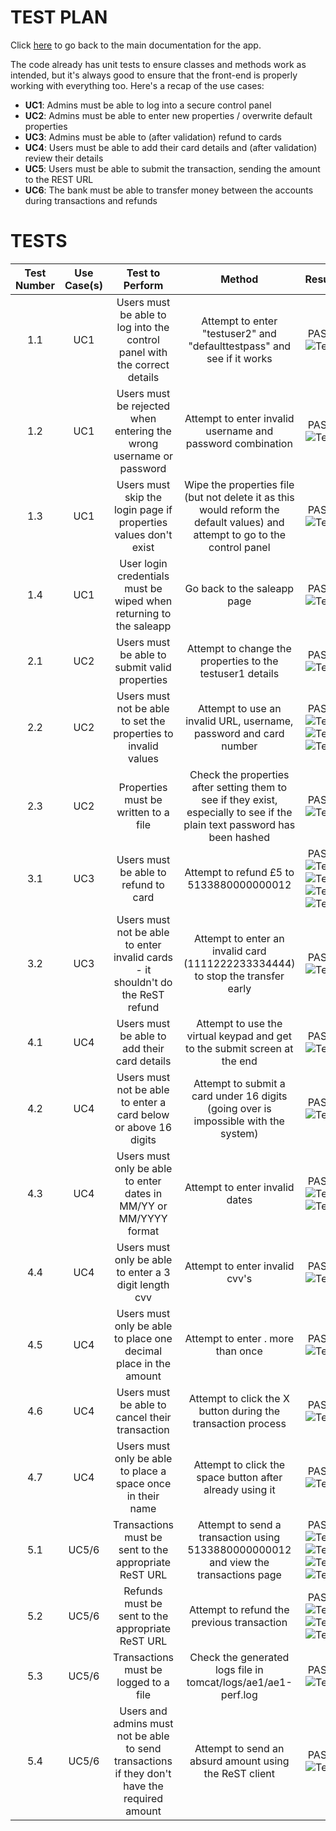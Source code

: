 # TEST PLAN

Click [here](https://github.com/WT000/COM528AE1/blob/main/ae1/documentation/appDesign.md) to go back to the main documentation for the app.

The code already has unit tests to ensure classes and methods work as intended, but it's always good to ensure that the front-end is properly working with everything too. Here's a recap of the use cases:
- **UC1**: Admins must be able to log into a secure control panel
- **UC2**: Admins must be able to enter new properties / overwrite default properties
- **UC3**: Admins must be able to (after validation) refund to cards
- **UC4**: Users must be able to add their card details and (after validation) review their details
- **UC5**: Users must be able to submit the transaction, sending the amount to the REST URL
- **UC6**: The bank must be able to transfer money between the accounts during transactions and refunds

# TESTS

**Test Number**|**Use Case(s)**|**Test to Perform**|**Method**|**Result**
:-----:|:-----:|:-----:|:-----:|:-----:
1.1|UC1|Users must be able to log into the control panel with the correct details|Attempt to enter "testuser2" and "defaulttestpass" and see if it works|PASS ![Test](https://github.com/WT000/GROUPA5AE1/blob/main/ae1/documentation/images/1.1.PNG)
1.2|UC1|Users must be rejected when entering the wrong username or password|Attempt to enter invalid username and password combination|PASS ![Test](https://github.com/WT000/GROUPA5AE1/blob/main/ae1/documentation/images/1.2.PNG)
1.3|UC1|Users must skip the login page if properties values don't exist|Wipe the properties file (but not delete it as this would reform the default values) and attempt to go to the control panel|PASS ![Test](https://github.com/WT000/GROUPA5AE1/blob/main/ae1/documentation/images/1.3.PNG)
1.4|UC1|User login credentials must be wiped when returning to the saleapp|Go back to the saleapp page|PASS ![Test](https://github.com/WT000/GROUPA5AE1/blob/main/ae1/documentation/images/1.4.PNG)
2.1|UC2|Users must be able to submit valid properties|Attempt to change the properties to the testuser1 details|PASS ![Test](https://github.com/WT000/GROUPA5AE1/blob/main/ae1/documentation/images/2.1.PNG)
2.2|UC2|Users must not be able to set the properties to invalid values|Attempt to use an invalid URL, username, password and card number|PASS ![Test](https://github.com/WT000/GROUPA5AE1/blob/main/ae1/documentation/images/2.2A.PNG) ![Test](https://github.com/WT000/GROUPA5AE1/blob/main/ae1/documentation/images/2.2B.PNG) ![Test](https://github.com/WT000/GROUPA5AE1/blob/main/ae1/documentation/images/2.2C.PNG)
2.3|UC2|Properties must be written to a file|Check the properties after setting them to see if they exist, especially to see if the plain text password has been hashed|PASS ![Test](https://github.com/WT000/GROUPA5AE1/blob/main/ae1/documentation/images/2.3.PNG)
3.1|UC3|Users must be able to refund to card|Attempt to refund £5 to 5133880000000012|PASS ![Test](https://github.com/WT000/GROUPA5AE1/blob/main/ae1/documentation/images/3.1A.PNG) ![Test](https://github.com/WT000/GROUPA5AE1/blob/main/ae1/documentation/images/3.1B.PNG) ![Test](https://github.com/WT000/GROUPA5AE1/blob/main/ae1/documentation/images/3.1C.PNG) ![Test](https://github.com/WT000/GROUPA5AE1/blob/main/ae1/documentation/images/3.1D.PNG)
3.2|UC3|Users must not be able to enter invalid cards - it shouldn't do the ReST refund|Attempt to enter an invalid card (1111222233334444) to stop the transfer early|PASS ![Test](https://github.com/WT000/GROUPA5AE1/blob/main/ae1/documentation/images/3.2.PNG)
4.1|UC4|Users must be able to add their card details|Attempt to use the virtual keypad and get to the submit screen at the end|PASS ![Test](https://github.com/WT000/GROUPA5AE1/blob/main/ae1/documentation/images/4.1.PNG)
4.2|UC4|Users must not be able to enter a card below or above 16 digits|Attempt to submit a card under 16 digits (going over is impossible with the system)|PASS ![Test](https://github.com/WT000/GROUPA5AE1/blob/main/ae1/documentation/images/4.2.PNG)
4.3|UC4|Users must only be able to enter dates in MM/YY or MM/YYYY format|Attempt to enter invalid dates|PASS ![Test](https://github.com/WT000/GROUPA5AE1/blob/main/ae1/documentation/images/4.3A.PNG) ![Test](https://github.com/WT000/GROUPA5AE1/blob/main/ae1/documentation/images/4.3B.PNG)
4.4|UC4|Users must only be able to enter a 3 digit length cvv|Attempt to enter invalid cvv's|PASS ![Test](https://github.com/WT000/GROUPA5AE1/blob/main/ae1/documentation/images/4.4.PNG)
4.5|UC4|Users must only be able to place one decimal place in the amount|Attempt to enter . more than once|PASS ![Test](https://github.com/WT000/GROUPA5AE1/blob/main/ae1/documentation/images/4.5.PNG)
4.6|UC4|Users must be able to cancel their transaction|Attempt to click the X button during the transaction process|PASS ![Test](https://github.com/WT000/GROUPA5AE1/blob/main/ae1/documentation/images/4.6.PNG)
4.7|UC4|Users must only be able to place a space once in their name|Attempt to click the space button after already using it|PASS ![Test](https://github.com/WT000/GROUPA5AE1/blob/main/ae1/documentation/images/4.7.PNG)
5.1|UC5/6|Transactions must be sent to the appropriate ReST URL|Attempt to send a transaction using 5133880000000012 and view the transactions page|PASS ![Test](https://github.com/WT000/GROUPA5AE1/blob/main/ae1/documentation/images/5.1A.PNG) ![Test](https://github.com/WT000/GROUPA5AE1/blob/main/ae1/documentation/images/5.1B.PNG) ![Test](https://github.com/WT000/GROUPA5AE1/blob/main/ae1/documentation/images/5.1C.PNG) ![Test](https://github.com/WT000/GROUPA5AE1/blob/main/ae1/documentation/images/5.1D.PNG)
5.2|UC5/6|Refunds must be sent to the appropriate ReST URL|Attempt to refund the previous transaction|PASS ![Test](https://github.com/WT000/GROUPA5AE1/blob/main/ae1/documentation/images/5.2A.PNG) ![Test](https://github.com/WT000/GROUPA5AE1/blob/main/ae1/documentation/images/5.2B.PNG) ![Test](https://github.com/WT000/GROUPA5AE1/blob/main/ae1/documentation/images/5.2C.PNG) 
5.3|UC5/6|Transactions must be logged to a file|Check the generated logs file in tomcat/logs/ae1/ae1-perf.log|PASS ![Test](https://github.com/WT000/GROUPA5AE1/blob/main/ae1/documentation/images/5.3.PNG)
5.4|UC5/6|Users and admins must not be able to send transactions if they don't have the required amount|Attempt to send an absurd amount using the ReST client|PASS ![Test](https://github.com/WT000/GROUPA5AE1/blob/main/ae1/documentation/images/5.4.PNG)

